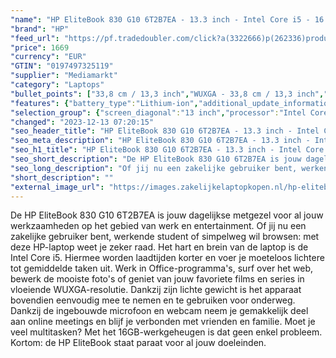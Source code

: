 ```yaml
---
"name": "HP EliteBook 830 G10 6T2B7EA - 13.3 inch - Intel Core i5 - 16 GB - 512 GB"
"brand": "HP"
"feed_url": "https://pf.tradedoubler.com/click?a(3322666)p(262336)product(50617-1769746)ttid(3)url(https%3A%2F%2Fwww.mediamarkt.nl%2Fnl%2Fproduct%2F_hp-elitebook-830-g10-6t2b7ea-133-inch-intel-core-i5-16-gb-512-gb-1769746.html%3Futm_source%3Dtradedoubler%26utm_medium%3Daff-comparison%26utm_term%3D1769746)"
"price": 1669
"currency": "EUR"
"GTIN": "0197497325119"
"supplier": "Mediamarkt"
"category": "Laptops"
"bullet_points": ["33,8 cm / 13,3 inch","WUXGA - 33,8 cm / 13,3 inch","SSD , 512 GB , PCI Express","2x USB 3.2 (Gen 1, Type-A),  1x HDMI 2.1, 2x Thunderbolt 4, 1x hoofdtelefoon-/microfooncombo","Lithium-ion","30.01 cm x 1.92 cm x 21.5 cm /"]
"features": {"battery_type":"Lithium-ion","additional_update_information":"Voor zover op de afbeeldingen apps worden getoond, geldt dat MediaMarkt niet kan garanderen dat de apps tijdens de volledige levensduur van het product goed zullen blijven functioneren. Dit hangt af van het beleid van de fabrikant.","image_ratio":"16:10","screen_diagonal_cm":"33,8 cm","product_introduction_date":"2023-08-28","min_duration_supported_software_updates":"2 jaar","bluetooth":"Ja","depth":"21,5 cm","panel_type":"IPS (In-Plane Switching)","touchscreen":"Nee","brightness":"400 cd/m²","screen_diagonal_cm_inch":"33,8 cm / 13,3 inch","scope_of_delivery":"Laptop, AC-adapter (65 W), handleiding","memory_speeds":"6400 MHz","screen_diagonal_inches":"13.3 inch","integrated_mike":"Ja","speakers":"Ja","convertibility":"Vast scherm","processor_speed_with_turbo":"4.6 GHz","product_width":"30,01 cm","connections":"2x USB 3.2 (Gen 1, Type-A),  1x HDMI 2.1, 2x Thunderbolt 4, 1x hoofdtelefoon-/microfooncombo","model_year":"2023","processor":"Intel Core i5-1335U","shipping_costs":"0.00","screen_type":"Mat scherm","memory_size":"16 GB","product_manufacturer":"HP","battery_capacity":"51 Wh","short_description":"ELITEBOOK 830 G10 - 6T2B7EA","ram_configuration":"On-board","number_of_processor_cores":"10","manufacturer_part_number":"6T2B7EA#ABH","processor_brand":"Intel®","special_features":"Trusted Platform Module (TPM), Password bescherming: BIOSPower onUser, ENERGY STAR, GS mark, TCO","warranty_note":"1 jaar (1-1-0) garantie omvat 1 jaar garantie op onderdelen en arbeidskosten. Geen reparatie onsite. De algemene voorwaarden verschillen per land. Bepaalde beperkingen en uitsluitingen zijn van toepassing.","delivery_time":"1","bluetooth_version":"5.3","dimensions_weight":"30.01 cm x 1.92 cm x 21.5 cm /","hard_disk_1":"SSD , 512 GB , PCI Express","color":"Zilver","product_height":"1,92 cm","product_depth":"21,5 cm","weight":"1,26 kg","product_type":"Laptop","capacity_of_1_hard_disk":"512 GB","type_of_1_hard_disk":"SSD","ram_type":"DDR5","front_camera":"Ja","integrated_webcam":"Ja","processor_model":"Core™ i5","update_policy":"Onbekend","total_storage_space_in_gb":"512 GB","wlan":"Ja","processor_clock_rate":"1.3 GHz","previous_price":"","image_quality":"WUXGA","height":"1,92 cm","wlan_standards":"WiFi 6E (802.11AX)","manufacturer_supported_software_updates":"Ja","resolution":"1920 x 1200","total_storage_space":"512 GB"}
"selection_group": {"screen_diagonal":"13 inch","processor":"Intel Core i5","changed_price_past_3_days":false,"product_family":"Elitebook"}
"changed": "2023-12-13 07:20:15"
"seo_header_title": "HP EliteBook 830 G10 6T2B7EA - 13.3 inch - Intel Core i5 - 16 GB - 512 GB"
"seo_meta_description": "HP EliteBook 830 G10 6T2B7EA - 13.3 inch - Intel Core i5 - 16 GB - 512 GB"
"seo_h1_title": "HP EliteBook 830 G10 6T2B7EA - 13.3 inch - Intel Core i5 - 16 GB - 512 GB"
"seo_short_description": "De HP EliteBook 830 G10 6T2B7EA is jouw dagelijkse metgezel voor al jouw werkzaamheden op het gebied van werk en entertainment."
"seo_long_description": "Of jij nu een zakelijke gebruiker bent, werkende student of simpelweg wil browsen: met deze HP-laptop weet je zeker raad. Het hart en brein van de laptop is de Intel Core i5. Hiermee worden laadtijden korter en voer je moeteloos lichtere tot gemiddelde taken uit. Werk in Office-programma's, surf over het web, bewerk de mooiste foto's of geniet van jouw favoriete films en series in vloeiende WUXGA-resolutie. Dankzij zijn lichte gewicht is het apparaat bovendien eenvoudig mee te nemen en te gebruiken voor onderweg. Dankzij de ingebouwde microfoon en webcam neem je gemakkelijk deel aan online meetings en blijf je verbonden met vrienden en familie. Moet je veel multitasken? Met het 16GB-werkgeheugen is dat geen enkel probleem. Kortom: de HP EliteBook staat paraat voor al jouw doeleinden."
"short_description": ""
"external_image_url": "https://images.zakelijkelaptopkopen.nl/hp-elitebook-830-g10-6t2b7ea-133-inch-intel-core-i5-16-gb-512-gb-1769746.webp"
---
```


De HP EliteBook 830 G10 6T2B7EA is jouw dagelijkse metgezel voor al jouw werkzaamheden op het gebied van werk en entertainment. Of jij nu een zakelijke gebruiker bent, werkende student of simpelweg wil browsen: met deze HP-laptop weet je zeker raad. Het hart en brein van de laptop is de Intel Core i5. Hiermee worden laadtijden korter en voer je moeteloos lichtere tot gemiddelde taken uit. Werk in Office-programma's, surf over het web, bewerk de mooiste foto's of geniet van jouw favoriete films en series in vloeiende WUXGA-resolutie. Dankzij zijn lichte gewicht is het apparaat bovendien eenvoudig mee te nemen en te gebruiken voor onderweg. Dankzij de ingebouwde microfoon en webcam neem je gemakkelijk deel aan online meetings en blijf je verbonden met vrienden en familie. Moet je veel multitasken? Met het 16GB-werkgeheugen is dat geen enkel probleem. Kortom: de HP EliteBook staat paraat voor al jouw doeleinden.